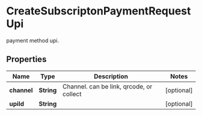 

# CreateSubscriptonPaymentRequestUpi

payment method upi.

## Properties

| Name | Type | Description | Notes |
|------------ | ------------- | ------------- | -------------|
|**channel** | **String** | Channel. can be link, qrcode, or collect |  [optional] |
|**upiId** | **String** |  |  [optional] |



